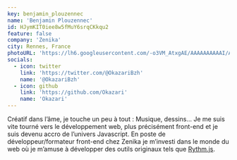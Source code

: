 ```yaml
---
key: benjamin_plouzennec
name: 'Benjamin Plouzennec'
id: HJymKIT0iee8w5fMuY6srqCKkqu2
feature: false
company: 'Zenika'
city: Rennes, France
photoURL: 'https://lh6.googleusercontent.com/-o3VM_AtxgAE/AAAAAAAAAAI/AAAAAAAAAAA/ABtNlbB68QNdcaqbPTcDekJ0z1lH9Xjspw/mo/photo.jpg'
socials:
  - icon: twitter
    link: 'https://twitter.com/@OkazariBzh'
    name: '@OkazariBzh'
  - icon: github
    link: 'https://github.com/Okazari'
    name: 'Okazari'
---
```


Créatif dans l’âme, je touche un peu à tout : Musique, dessins… Je me suis vite tourné vers le développement web, plus précisément front-end et je suis devenu accro de l’univers Javascript. En poste de développeur/formateur front-end chez Zenika je m’investi dans le monde du web où je m’amuse à développer des outils originaux tels que [Rythm.js](https://okazari.github.io/Rythm.js/).
